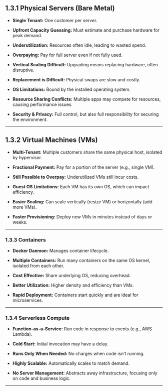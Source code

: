 
## **1.3.1 Physical Servers (Bare Metal)**

- **Single Tenant:** One customer per server.
    
- **Upfront Capacity Guessing:** Must estimate and purchase hardware for peak demand.
    
- **Underutilization:** Resources often idle, leading to wasted spend.
    
- **Overpaying:** Pay for full server even if not fully used.
    
- **Vertical Scaling Difficult:** Upgrading means replacing hardware, often disruptive.
    
- **Replacement is Difficult:** Physical swaps are slow and costly.
    
- **OS Limitations:** Bound by the installed operating system.
    
- **Resource Sharing Conflicts:** Multiple apps may compete for resources, causing performance issues.
    
- **Security & Privacy:** Full control, but also full responsibility for securing the environment.

---
## **1.3.2 Virtual Machines (VMs)**

- **Multi-Tenant:** Multiple customers share the same physical host, isolated by hypervisor.
    
- **Fractional Payment:** Pay for a portion of the server (e.g., single VM).
    
- **Still Possible to Overpay:** Underutilized VMs still incur costs.
    
- **Guest OS Limitations:** Each VM has its own OS, which can impact efficiency.
    
- **Easier Scaling:** Can scale vertically (resize VM) or horizontally (add more VMs).
    
- **Faster Provisioning:** Deploy new VMs in minutes instead of days or weeks.

---
### **1.3.3 Containers**

- **Docker Daemon:** Manages container lifecycle.
    
- **Multiple Containers:** Run many containers on the same OS kernel, isolated from each other.
    
- **Cost Effective:** Share underlying OS, reducing overhead.
    
- **Better Utilization:** Higher density and efficiency than VMs.
    
- **Rapid Deployment:** Containers start quickly and are ideal for microservices.

---
### **1.3.4 Serverless Compute**

- **Function-as-a-Service:** Run code in response to events (e.g., AWS Lambda).
    
- **Cold Start:** Initial invocation may have a delay.
    
- **Runs Only When Needed:** No charges when code isn’t running.
    
- **Highly Scalable:** Automatically scales to match demand.
    
- **No Server Management:** Abstracts away infrastructure, focusing only on code and business logic.

---
